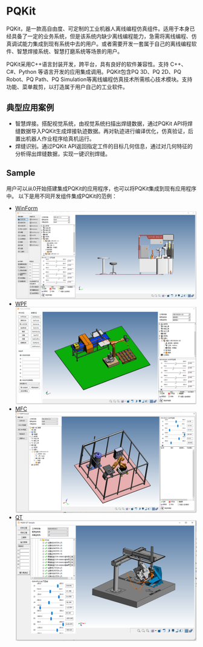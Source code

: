 # PQKit
PQKit，是一款高自由度、可定制的工业机器人离线编程仿真组件。适用于本身已经具备了一定的业务系统，但是该系统内缺少离线编程能力，急需将离线编程、仿真调试能力集成到现有系统中去的用户。或者需要开发一套属于自己的离线编程软件、智慧焊接系统、智慧打磨系统等场景的用户。

PQKit采用C++语言封装开发，跨平台，具有良好的软件兼容性。支持 C++、C#、Python 等语言开发的应用集成调用。PQKit包含PQ 3D、PQ 2D、PQ Robot、PQ Path、PQ Simulation等离线编程仿真技术所需核心技术模块。支持功能、菜单裁剪，以打造属于用户自己的工业软件。

## 典型应用案例
- 智慧焊接。搭配视觉系统，由视觉系统扫描出焊缝数据，通过PQKit API将焊缝数据导入PQKit生成焊接轨迹数据。再对轨迹进行编译优化，仿真验证，后置出机器人作业程序给真机运行。
- 焊缝识别。通过PQKit API返回指定工件的目标几何信息，通过对几何特征的分析得出焊缝数据，实现一键识别焊缝。

## Sample
用户可以从0开始搭建集成PQKit的应用程序，也可以将PQKit集成到现有应用程序中。
以下是用不同开发组件集成PQKit的范例：
- [WinForm](https://github.com/CHLRob/PQKit/tree/main/Sample/PQWinFormSample)
  ![image text](https://github.com/CHLRob/PQKit/blob/main/Sample/PQWinFormSample/PQKitWinForm.png "PQKit WinForm Sample")
- [WPF](https://github.com/CHLRob/PQKit/tree/main/Sample/PQWPFSample)
  ![image text](https://github.com/CHLRob/PQKit/blob/main/Sample/PQWPFSample/PQKitWPF.png "PQKit WPF Sample")
- [MFC](https://github.com/CHLRob/PQKit/tree/main/Sample/PQMFCSample)
  ![image text](https://github.com/CHLRob/PQKit/blob/main/Sample/PQMFCSample/PQKitMFC.png "PQKit MFC Sample")
- [QT](https://github.com/CHLRob/PQKit/tree/main/Sample/PQQTSample)
  ![image text](https://github.com/CHLRob/PQKit/blob/main/Sample/PQQTSample/PQKitQT.png "PQKit QT Sample")
